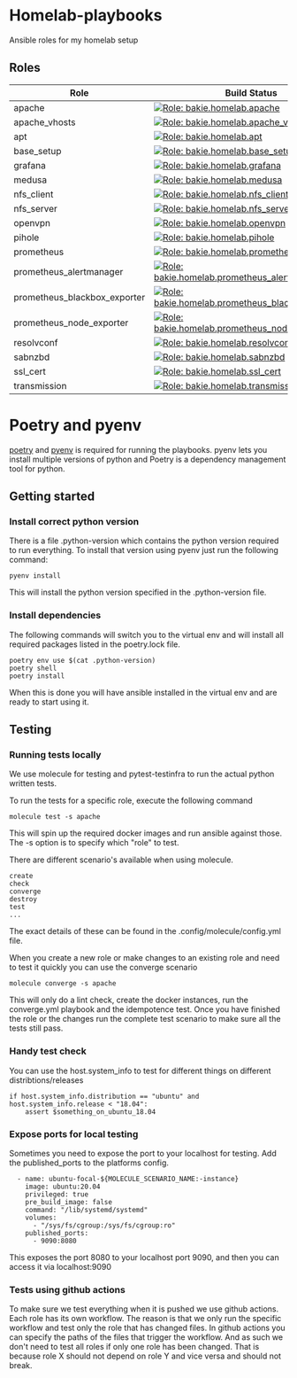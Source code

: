 # Homelab-playbooks

Ansible roles for my homelab setup

## Roles
| Role                         | Build Status                                                                                                                                                                                                                                                                       | Documentation                                         |
|------------------------------|------------------------------------------------------------------------------------------------------------------------------------------------------------------------------------------------------------------------------------------------------------------------------------|-------------------------------------------------------|
| apache                       | [![Role: bakie.homelab.apache](https://github.com/bakie/homelab-playbooks/workflows/bakie.homelab.apache/badge.svg)](https://github.com/bakie/homelab-playbooks/actions?query=workflow%3Abakie.homelab.apache++)                                                                   | [Documentation](docs/apache.md)                       |
| apache_vhosts                | [![Role: bakie.homelab.apache_vhosts](https://github.com/bakie/homelab-playbooks/workflows/bakie.homelab.apache_vhosts/badge.svg)](https://github.com/bakie/homelab-playbooks/actions?query=workflow%3Abakie.homelab.apache_vhosts++)                                              | [Documentation](docs/apache_vhosts.md)                |
| apt                          | [![Role: bakie.homelab.apt](https://github.com/bakie/homelab-playbooks/workflows/bakie.homelab.apt/badge.svg)](https://github.com/bakie/homelab-playbooks/actions?query=workflow%3Abakie.homelab.apt++)                                                                            | [Documentation](docs/apt.md)                          |
| base_setup                   | [![Role: bakie.homelab.base_setup](https://github.com/bakie/homelab-playbooks/workflows/bakie.homelab.base_setup/badge.svg)](https://github.com/bakie/homelab-playbooks/actions?query=workflow%3Abakie.homelab.base_setup++)                                                       | [Documentation](docs/base_setup.md)                   |
| grafana                      | [![Role: bakie.homelab.grafana](https://github.com/bakie/homelab-playbooks/workflows/bakie.homelab.grafana/badge.svg)](https://github.com/bakie/homelab-playbooks/actions?query=workflow%3Abakie.homelab.grafana++)                                                                | [Documentation](docs/grafana.md)                      |
| medusa                       | [![Role: bakie.homelab.medusa](https://github.com/bakie/homelab-playbooks/workflows/bakie.homelab.medusa/badge.svg)](https://github.com/bakie/homelab-playbooks/actions?query=workflow%3Abakie.homelab.medusa++)                                                                   | [Documentation](docs/medusa.md)                       |
| nfs_client                   | [![Role: bakie.homelab.nfs_client](https://github.com/bakie/homelab-playbooks/workflows/bakie.homelab.nfs_client/badge.svg)](https://github.com/bakie/homelab-playbooks/actions?query=workflow%3Abakie.homelab.nfs_client++)                                                       | [Documentation](docs/nfs_client.md)                   |
| nfs_server                   | [![Role: bakie.homelab.nfs_server](https://github.com/bakie/homelab-playbooks/workflows/bakie.homelab.nfs_server/badge.svg)](https://github.com/bakie/homelab-playbooks/actions?query=workflow%3Abakie.homelab.nfs_server++)                                                       | [Documentation](docs/nfs_server.md)                   |
| openvpn                      | [![Role: bakie.homelab.openvpn](https://github.com/bakie/homelab-playbooks/workflows/bakie.homelab.openvpn/badge.svg)](https://github.com/bakie/homelab-playbooks/actions?query=workflow%3Abakie.homelab.openvpn++)                                                                | [Documentation](docs/openvpn.md)                      |
| pihole                       | [![Role: bakie.homelab.pihole](https://github.com/bakie/homelab-playbooks/workflows/bakie.homelab.pihole/badge.svg)](https://github.com/bakie/homelab-playbooks/actions?query=workflow%3Abakie.homelab.pihole++)                                                                   | [Documentation](docs/pihole.md)                       |
| prometheus                   | [![Role: bakie.homelab.prometheus](https://github.com/bakie/homelab-playbooks/workflows/bakie.homelab.prometheus/badge.svg)](https://github.com/bakie/homelab-playbooks/actions?query=workflow%3Abakie.homelab.prometheus++)                                                       | [Documentation](docs/prometheus.md)                   |
| prometheus_alertmanager      | [![Role: bakie.homelab.prometheus_alertmanager](https://github.com/bakie/homelab-playbooks/workflows/bakie.homelab.prometheus_alertmanager/badge.svg)](https://github.com/bakie/homelab-playbooks/actions?query=workflow%3Abakie.homelab.prometheus_alertmanager++)                | [Documentation](docs/prometheus_alertmanager.md)      |
| prometheus_blackbox_exporter | [![Role: bakie.homelab.prometheus_blackbox_exporter](https://github.com/bakie/homelab-playbooks/workflows/bakie.homelab.prometheus_blackbox_exporter/badge.svg)](https://github.com/bakie/homelab-playbooks/actions?query=workflow%3Abakie.homelab.prometheus_blackbox_exporter++) | [Documentation](docs/prometheus_blackbox_exporter.md) |
| prometheus_node_exporter     | [![Role: bakie.homelab.prometheus_node_exporter](https://github.com/bakie/homelab-playbooks/workflows/bakie.homelab.prometheus_node_exporter/badge.svg)](https://github.com/bakie/homelab-playbooks/actions?query=workflow%3Abakie.homelab.prometheus_node_exporter++)             | [Documentation](docs/prometheus_node_exporter.md)     |
| resolvconf                   | [![Role: bakie.homelab.resolvconf](https://github.com/bakie/homelab-playbooks/workflows/bakie.homelab.resolvconf/badge.svg)](https://github.com/bakie/homelab-playbooks/actions?query=workflow%3Abakie.homelab.resolvconf++)                                                       | [Documentation](docs/resolvconf.md)                   |
| sabnzbd                      | [![Role: bakie.homelab.sabnzbd](https://github.com/bakie/homelab-playbooks/workflows/bakie.homelab.sabnzbd/badge.svg)](https://github.com/bakie/homelab-playbooks/actions?query=workflow%3Abakie.homelab.sabnzbd++)                                                                | [Documentation](docs/sabnzbd.md)                      |
| ssl_cert                     | [![Role: bakie.homelab.ssl_cert](https://github.com/bakie/homelab-playbooks/workflows/bakie.homelab.ssl_cert/badge.svg)](https://github.com/bakie/homelab-playbooks/actions?query=workflow%3Abakie.homelab.ssl_cert++)                                                             | [Documentation](docs/ssl_cert.md)                     |
| transmission                 | [![Role: bakie.homelab.transmission](https://github.com/bakie/homelab-playbooks/workflows/bakie.homelab.transmission/badge.svg)](https://github.com/bakie/homelab-playbooks/actions?query=workflow%3Abakie.homelab.transmission++)                                                 | [Documentation](docs/transmission.md)                 |

# Poetry and pyenv
[poetry](https://github.com/python-poetry/poetry) and [pyenv](https://github.com/pyenv/pyenv) is required for running the playbooks.
pyenv lets you install multiple versions of python and Poetry is a dependency management tool for python.

## Getting started
### Install correct python version
There is a file .python-version which contains the python version required to run everything. To install that version using pyenv just run the following command:
```
pyenv install
```
This will install the python version specified in the .python-version file.

### Install dependencies
The following commands will switch you to the virtual env and will install all required packages listed in the poetry.lock file.
```
poetry env use $(cat .python-version)
poetry shell
poetry install
```

When this is done you will have ansible installed in the virtual env and are ready to start using it.

## Testing
### Running tests locally
We use molecule for testing and pytest-testinfra to run the actual python written tests.

To run the tests for a specific role, execute the following command
```
molecule test -s apache
```
This will spin up the required docker images and run ansible against those. The -s option is to specify which "role" to test.

There are different scenario's available when using molecule.
```
create
check
converge
destroy
test
...
```
The exact details of these can be found in the .config/molecule/config.yml file.

When you create a new role or make changes to an existing role and need to test it quickly you can use the converge scenario
```
molecule converge -s apache
```
This will only do a lint check, create the docker instances, run the converge.yml playbook and the idempotence test.
Once you have finished the role or the changes run the complete test scenario to make sure all the tests still pass.

### Handy test check
You can use the host.system_info to test for different things on different distribtions/releases
```
if host.system_info.distribution == "ubuntu" and host.system_info.release < "18.04":
    assert $something_on_ubuntu_18.04
```

### Expose ports for local testing
Sometimes you need to expose the port to your localhost for testing. Add the published_ports to the platforms config.
```
  - name: ubuntu-focal-${MOLECULE_SCENARIO_NAME:-instance}
    image: ubuntu:20.04
    privileged: true
    pre_build_image: false
    command: "/lib/systemd/systemd"
    volumes:
      - "/sys/fs/cgroup:/sys/fs/cgroup:ro"
    published_ports:
      - 9090:8080
```
This exposes the port 8080 to your localhost port 9090, and then you can access it via localhost:9090

### Tests using github actions
To make sure we test everything when it is pushed we use github actions. Each role has its own workflow. The reason is that we only run the specific workflow and test only the role that has changed files.
In github actions you can specify the paths of the files that trigger the workflow. And as such we don't need to test all roles if only one role has been changed. That is because role X should not depend on role Y and vice versa and should not break.
